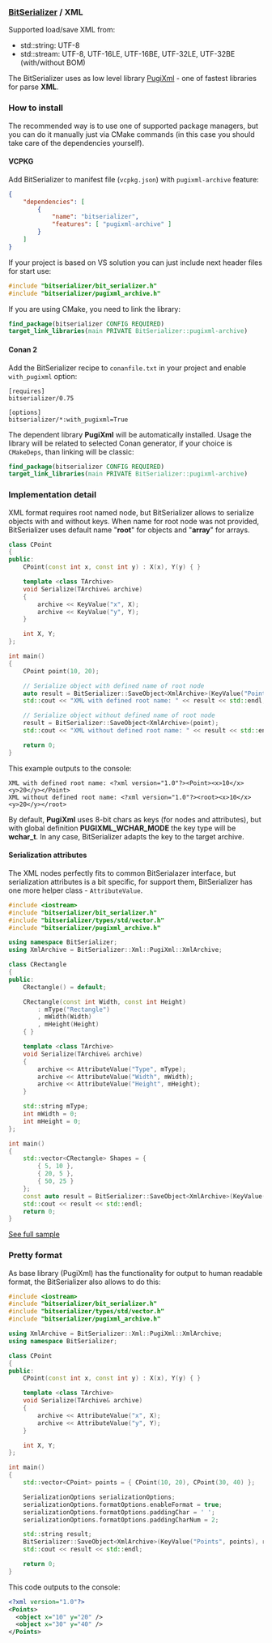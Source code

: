 ### [BitSerializer](../README.md) / XML

Supported load/save XML from:

- std::string: UTF-8
- std::stream: UTF-8, UTF-16LE, UTF-16BE, UTF-32LE, UTF-32BE (with/without BOM)

The BitSerializer uses as low level library [PugiXml](https://github.com/zeux/pugixml) - one of fastest libraries for parse **XML**.

### How to install
The recommended way is to use one of supported package managers, but you can do it manually just via CMake commands (in this case you should take care of the dependencies yourself).
#### VCPKG
Add BitSerializer to manifest file (`vcpkg.json`) with `pugixml-archive` feature:
```json
{
    "dependencies": [
        {
            "name": "bitserializer",
            "features": [ "pugixml-archive" ]
        }
    ]
}
```
If your project is based on VS solution you can just include next header files for start use:
```cpp
#include "bitserializer/bit_serializer.h"
#include "bitserializer/pugixml_archive.h"
```
If you are using CMake, you need to link the library:
```cmake
find_package(bitserializer CONFIG REQUIRED)
target_link_libraries(main PRIVATE BitSerializer::pugixml-archive)
```
#### Conan 2
Add the BitSerializer recipe to `conanfile.txt` in your project and enable `with_pugixml` option:
```
[requires]
bitserializer/0.75

[options]
bitserializer/*:with_pugixml=True
```
The dependent library **PugiXml** will be automatically installed.
Usage the library will be related to selected Conan generator, if your choice is `CMakeDeps`, than linking will be classic:
```cmake
find_package(bitserializer CONFIG REQUIRED)
target_link_libraries(main PRIVATE BitSerializer::pugixml-archive)
```

### Implementation detail
XML format requires root named node, but BitSerializer allows to serialize objects with and without keys.
When name for root node was not provided, BitSerializer uses default name "**root**" for objects and "**array**" for arrays.
```cpp
class CPoint
{
public:
    CPoint(const int x, const int y) : X(x), Y(y) { }

    template <class TArchive>
    void Serialize(TArchive& archive)
    {
        archive << KeyValue("x", X);
        archive << KeyValue("y", Y);
    }

    int X, Y;
};

int main()
{
    CPoint point(10, 20);

    // Serialize object with defined name of root node
    auto result = BitSerializer::SaveObject<XmlArchive>(KeyValue("Point", point));
    std::cout << "XML with defined root name: " << result << std::endl;

    // Serialize object without defined name of root node
    result = BitSerializer::SaveObject<XmlArchive>(point);
    std::cout << "XML without defined root name: " << result << std::endl;

    return 0;
}
```
This example outputs to the console:
```
XML with defined root name: <?xml version="1.0"?><Point><x>10</x><y>20</y></Point>
XML without defined root name: <?xml version="1.0"?><root><x>10</x><y>20</y></root>
```

By default, **PugiXml** uses 8-bit chars as keys (for nodes and attributes), but with global definition **PUGIXML_WCHAR_MODE** the key type will be **wchar_t**. In any case, BitSerializer adapts the key to the target archive.

#### Serialization attributes
The XML nodes perfectly fits to common BitSerialazer interface, but serialization attributes is a bit specific, for support them, BitSerializer has one more helper class - `AttributeValue`.
```cpp
#include <iostream>
#include "bitserializer/bit_serializer.h"
#include "bitserializer/types/std/vector.h"
#include "bitserializer/pugixml_archive.h"

using namespace BitSerializer;
using XmlArchive = BitSerializer::Xml::PugiXml::XmlArchive;

class CRectangle
{
public:
    CRectangle() = default;

    CRectangle(const int Width, const int Height)
        : mType("Rectangle")
        , mWidth(Width)
        , mHeight(Height)
    { }

    template <class TArchive>
    void Serialize(TArchive& archive)
    {
        archive << AttributeValue("Type", mType);
        archive << AttributeValue("Width", mWidth);
        archive << AttributeValue("Height", mHeight);
    }

    std::string mType;
    int mWidth = 0;
    int mHeight = 0;
};

int main()
{
    std::vector<CRectangle> Shapes = {
        { 5, 10 },
        { 20, 5 },
        { 50, 25 }
    };
    const auto result = BitSerializer::SaveObject<XmlArchive>(KeyValue("Shapes", Shapes));
    std::cout << result << std::endl;
    return 0;
}
```
[See full sample](../samples/serialize_xml_attributes/serialize_xml_attributes.cpp)

### Pretty format
As base library (PugiXml) has the functionality for output to human readable format, the BitSerializer also allows to do this:
```cpp
#include <iostream>
#include "bitserializer/bit_serializer.h"
#include "bitserializer/types/std/vector.h"
#include "bitserializer/pugixml_archive.h"

using XmlArchive = BitSerializer::Xml::PugiXml::XmlArchive;
using namespace BitSerializer;

class CPoint
{
public:
    CPoint(const int x, const int y) : X(x), Y(y) { }

    template <class TArchive>
    void Serialize(TArchive& archive)
    {
        archive << AttributeValue("x", X);
        archive << AttributeValue("y", Y);
    }

    int X, Y;
};

int main()
{
    std::vector<CPoint> points = { CPoint(10, 20), CPoint(30, 40) };

    SerializationOptions serializationOptions;
    serializationOptions.formatOptions.enableFormat = true;
    serializationOptions.formatOptions.paddingChar = ' ';
    serializationOptions.formatOptions.paddingCharNum = 2;

    std::string result;
    BitSerializer::SaveObject<XmlArchive>(KeyValue("Points", points), result, serializationOptions);
    std::cout << result << std::endl;

    return 0;
}
```
This code outputs to the console:
```xml
<?xml version="1.0"?>
<Points>
  <object x="10" y="20" />
  <object x="30" y="40" />
</Points>
```